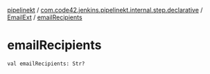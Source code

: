 [pipelinekt](../../index.md) / [com.code42.jenkins.pipelinekt.internal.step.declarative](../index.md) / [EmailExt](index.md) / [emailRecipients](./email-recipients.md)

# emailRecipients

`val emailRecipients: Str?`